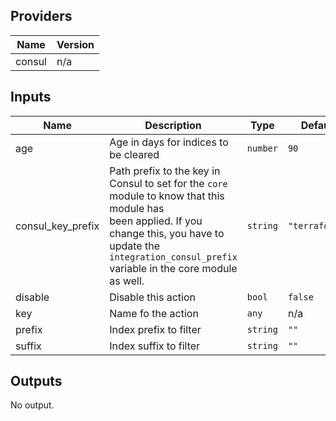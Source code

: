 ## Providers

| Name | Version |
|------|---------|
| consul | n/a |

## Inputs

| Name | Description | Type | Default | Required |
|------|-------------|------|---------|:-----:|
| age | Age in days for indices to be cleared | `number` | `90` | no |
| consul\_key\_prefix | Path prefix to the key in Consul to set for the `core` module to know that this module has<br>        been applied. If you change this, you have to update the<br>        `integration_consul_prefix` variable in the core module as well. | `string` | `"terraform/"` | no |
| disable | Disable this action | `bool` | `false` | no |
| key | Name fo the action | `any` | n/a | yes |
| prefix | Index prefix to filter | `string` | `""` | no |
| suffix | Index suffix to filter | `string` | `""` | no |

## Outputs

No output.

